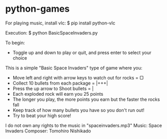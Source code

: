 # python-games

For playing music, install vlc:
    $ pip install python-vlc

Execution:
  $ python BasicSpaceInvaders.py
  
To begin:
  - Toggle up and down to play or quit, and press enter to select your choice

This is a simple "Basic Space Invaders" type of game where you:
  - Move left and right with arrow keys to watch out for rocks = ▢
  - Collect 10 bullets from each package = |+++|
  - Press the up arrow to Shoot bullets = |
  - Each exploded rock will earn you 25 points
  - The longer you play, the more points you earn but the faster the rocks fall
  - Keep track of how many bullets you have so you don't run out!
  - Try to beat your high score!


I do not own any rights to the music in "spaceinvaders.mp3"
Music: Space Invaders
Composer: Tomohiro Nishikado
